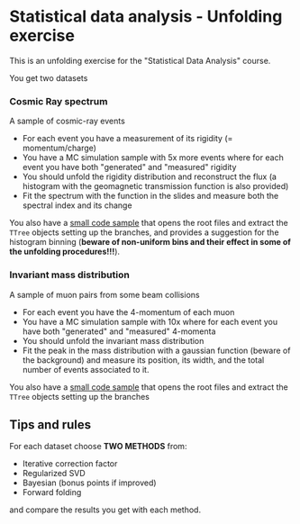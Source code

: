 # Statistical data analysis - Unfolding exercise

This is an unfolding exercise for the "Statistical Data Analysis" course.

You get two datasets

### Cosmic Ray spectrum
A sample of cosmic-ray events
- For each event you have a measurement of its rigidity (= momentum/charge)
- You have a MC simulation sample with 5x more events where for each event you have both "generated" and "measured" rigidity
- You should unfold the rigidity distribution and reconstruct the flux (a histogram with the geomagnetic transmission function is also provided)
- Fit the spectrum with the function in the slides and measure both the spectral index and its change

You also have a [small code sample](cr_flux/main.cpp) that opens the root files and extract the `TTree` objects setting up the branches, and provides a suggestion for the histogram binning (**beware of non-uniform bins and their effect in some of the unfolding procedures!!!**).

### Invariant mass distribution
A sample of muon pairs from some beam collisions
- For each event you have the 4-momentum of each muon
- You have a MC simulation sample with 10x where for each event you have both "generated" and "measured" 4-momenta
- You should unfold the invariant mass distribution
- Fit the peak in the mass distribution with a gaussian function (beware of the background) and measure its position, its width, and the total number of events associated to it.

You also have a [small code sample](inv_mass/main.cpp) that opens the root files and extract the `TTree` objects setting up the branches

## Tips and rules
For each dataset choose **TWO METHODS** from: 
- Iterative correction factor 
- Regularized SVD
- Bayesian (bonus points if improved)
- Forward folding 

and compare the results you get with each method.
